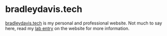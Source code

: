 # bradleydavis.tech #
[bradleydavis.tech](https://bradleydavis.tech) is my personal and professional website. Not much to say here, read my [lab entry](https://bradleydavis.tech/lab/personal-website/) on the website for more information.